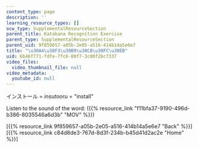 ```yaml
---
content_type: page
description: ''
learning_resource_types: []
ocw_type: SupplementalResourceSection
parent_title: Katakana Recognition Exercise
parent_type: SupplementalResourceSection
parent_uid: 9f859657-a05b-2e05-a516-414b14a5e6e7
title: "\u30A4\u30F3\u30B9\u30C8\u30FC\u30EB"
uid: 6b46f771-fdfe-7fc6-80f7-3c00f2bc7337
video_files:
  video_thumbnail_file: null
video_metadata:
  youtube_id: null
---
```


インストール = _insutooru_ = "install"

Listen to the sound of the word: ({{% resource_link "f11bfa37-9190-496d-b386-8035546a6d3b" "MOV" %}})

  
\[{{% resource_link 9f859657-a05b-2e05-a516-414b14a5e6e7 "Back" %}}\]  
\[{{% resource_link c84d8de3-767d-8d3f-234b-b45d41d2ac2e "Home" %}}\]